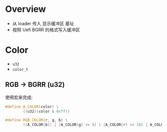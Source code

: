 # Overview

- 从 loader 传入 显示缓冲区 基址
- 按照 Uefi BGRR 的格式写入缓冲区

# Color

- `u32`
- `color_t`

## RGB -> BGRR (u32)

使用宏来完成:

```c++
#define A_COLOR(color) \
        ((u32)(color & 0xff))

#define RGB_COLOR(r, g, b) \
        ((A_COLOR(b)) | (A_COLOR(g) << 8) | (A_COLOR(r) << 16) | A_COLOR(0) << 24)
```

